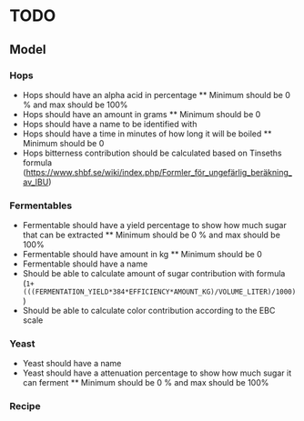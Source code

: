 
# TODO

## Model

### Hops
* Hops should have an alpha acid in percentage
** Minimum should be 0 % and max should be 100%
* Hops should have an amount in grams
** Minimum should be 0
* Hops should have a name to be identified with
* Hops should have a time in minutes of how long it will be boiled
** Minimum should be 0
* Hops bitterness contribution should be calculated based on Tinseths formula (https://www.shbf.se/wiki/index.php/Formler_för_ungefärlig_beräkning_av_IBU)

### Fermentables
* Fermentable should have a yield percentage to show how much sugar that can be extracted
** Minimum should be 0 % and max should be 100%
* Fermentable should have amount in kg
** Minimum should be 0
* Fermentable should have a name
* Should be able to calculate amount of sugar contribution with formula
(`1+(((FERMENTATION_YIELD*384*EFFICIENCY*AMOUNT_KG)/VOLUME_LITER)/1000)`)
* Should be able to calculate color contribution according to the EBC scale

### Yeast
* Yeast should have a name
* Yeast should have a attenuation percentage to show how much sugar it can ferment
** Minimum should be 0 % and max should be 100%

### Recipe
